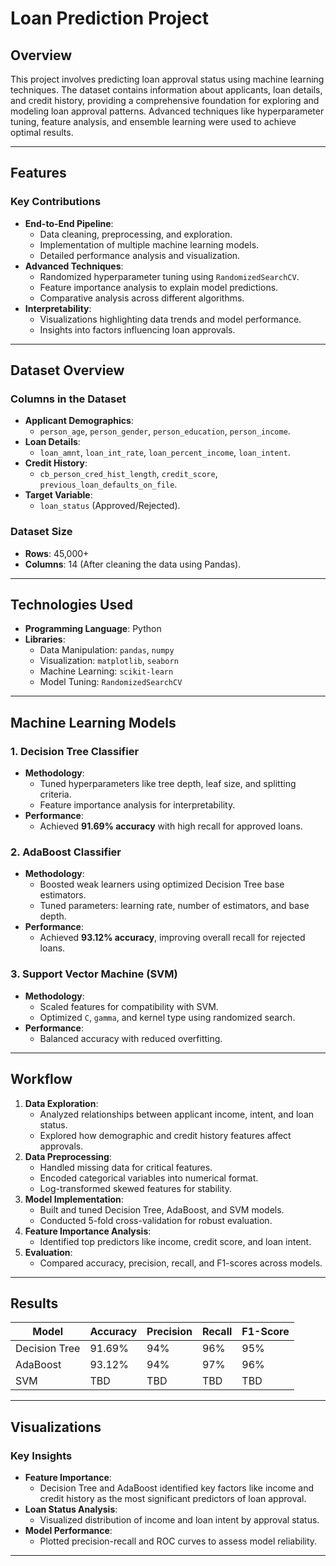 # **Loan Prediction Project**

## **Overview**

This project involves predicting loan approval status using machine learning techniques. The dataset contains information about applicants, loan details, and credit history, providing a comprehensive foundation for exploring and modeling loan approval patterns. Advanced techniques like hyperparameter tuning, feature analysis, and ensemble learning were used to achieve optimal results.

---

## **Features**

### **Key Contributions**
- **End-to-End Pipeline**:
  - Data cleaning, preprocessing, and exploration.
  - Implementation of multiple machine learning models.
  - Detailed performance analysis and visualization.
- **Advanced Techniques**:
  - Randomized hyperparameter tuning using `RandomizedSearchCV`.
  - Feature importance analysis to explain model predictions.
  - Comparative analysis across different algorithms.
- **Interpretability**:
  - Visualizations highlighting data trends and model performance.
  - Insights into factors influencing loan approvals.

---

## **Dataset Overview**

### **Columns in the Dataset**
- **Applicant Demographics**:
  - `person_age`, `person_gender`, `person_education`, `person_income`.
- **Loan Details**:
  - `loan_amnt`, `loan_int_rate`, `loan_percent_income`, `loan_intent`.
- **Credit History**:
  - `cb_person_cred_hist_length`, `credit_score`, `previous_loan_defaults_on_file`.
- **Target Variable**:
  - `loan_status` (Approved/Rejected).

### **Dataset Size**
- **Rows**: 45,000+
- **Columns**: 14 (After cleaning the data using Pandas).

---

## **Technologies Used**

- **Programming Language**: Python
- **Libraries**:
  - Data Manipulation: `pandas`, `numpy`
  - Visualization: `matplotlib`, `seaborn`
  - Machine Learning: `scikit-learn`
  - Model Tuning: `RandomizedSearchCV`

---

## **Machine Learning Models**

### **1. Decision Tree Classifier**
- **Methodology**:
  - Tuned hyperparameters like tree depth, leaf size, and splitting criteria.
  - Feature importance analysis for interpretability.
- **Performance**:
  - Achieved **91.69% accuracy** with high recall for approved loans.

### **2. AdaBoost Classifier**
- **Methodology**:
  - Boosted weak learners using optimized Decision Tree base estimators.
  - Tuned parameters: learning rate, number of estimators, and base depth.
- **Performance**:
  - Achieved **93.12% accuracy**, improving overall recall for rejected loans.

### **3. Support Vector Machine (SVM)**
- **Methodology**:
  - Scaled features for compatibility with SVM.
  - Optimized `C`, `gamma`, and kernel type using randomized search.
- **Performance**:
  - Balanced accuracy with reduced overfitting.

---

## **Workflow**

1. **Data Exploration**:
   - Analyzed relationships between applicant income, intent, and loan status.
   - Explored how demographic and credit history features affect approvals.
2. **Data Preprocessing**:
   - Handled missing data for critical features.
   - Encoded categorical variables into numerical format.
   - Log-transformed skewed features for stability.
3. **Model Implementation**:
   - Built and tuned Decision Tree, AdaBoost, and SVM models.
   - Conducted 5-fold cross-validation for robust evaluation.
4. **Feature Importance Analysis**:
   - Identified top predictors like income, credit score, and loan intent.
5. **Evaluation**:
   - Compared accuracy, precision, recall, and F1-scores across models.

---

## **Results**

| Model         | Accuracy | Precision | Recall | F1-Score |
|---------------|----------|-----------|--------|----------|
| Decision Tree | 91.69%   | 94%       | 96%    | 95%      |
| AdaBoost      | 93.12%   | 94%       | 97%    | 96%      |
| SVM           | TBD      | TBD       | TBD    | TBD      |

---

## **Visualizations**

### **Key Insights**
- **Feature Importance**:
  - Decision Tree and AdaBoost identified key factors like income and credit history as the most significant predictors of loan approval.
- **Loan Status Analysis**:
  - Visualized distribution of income and loan intent by approval status.
- **Model Performance**:
  - Plotted precision-recall and ROC curves to assess model reliability.

---
